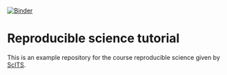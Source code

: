[![Binder](https://mybinder.org/badge_logo.svg)](https://mybinder.org/v2/gh/guiwitz/reproducible_science/master?urlpath=voila)

# Reproducible science tutorial

This is an example repository for the course reproducible science given by [ScITS](http://www.scits.unibe.ch/).
